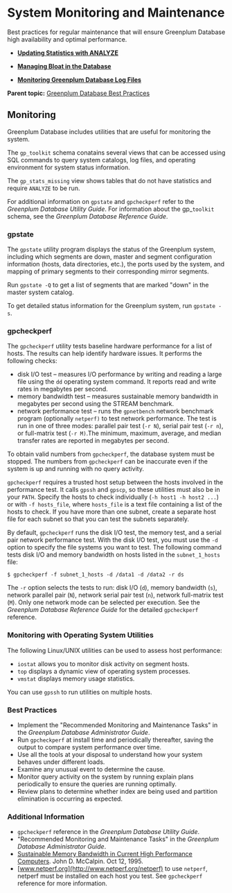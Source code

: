 # System Monitoring and Maintenance 

Best practices for regular maintenance that will ensure Greenplum Database high availability and optimal performance.

-   **[Updating Statistics with ANALYZE](analyze.html)**  

-   **[Managing Bloat in the Database](bloat.html)**  

-   **[Monitoring Greenplum Database Log Files](logfiles.html)**  


**Parent topic:** [Greenplum Database Best Practices](intro.html)

## Monitoring 

Greenplum Database includes utilities that are useful for monitoring the system.

The `gp_toolkit` schema conatains several views that can be accessed using SQL commands to query system catalogs, log files, and operating environment for system status information.

The `gp_stats_missing` view shows tables that do not have statistics and require `ANALYZE` to be run.

For additional information on `gpstate` and `gpcheckperf` refer to the *Greenplum Database Utility Guide*. For information about the gp\_`toolkit` schema, see the *Greenplum Database Reference Guide*.

### gpstate 

The `gpstate` utility program displays the status of the Greenplum system, including which segments are down, master and segment configuration information \(hosts, data directories, etc.\), the ports used by the system, and mapping of primary segments to their corresponding mirror segments.

Run `gpstate -Q` to get a list of segments that are marked "down" in the master system catalog.

To get detailed status information for the Greenplum system, run `gpstate -s`.

### gpcheckperf 

The `gpcheckperf` utility tests baseline hardware performance for a list of hosts. The results can help identify hardware issues. It performs the following checks:

-   disk I/O test – measures I/O performance by writing and reading a large file using the `dd` operating system command. It reports read and write rates in megabytes per second.
-   memory bandwidth test – measures sustainable memory bandwidth in megabytes per second using the STREAM benchmark.
-   network performance test – runs the `gpnetbench` network benchmark program \(optionally `netperf)` to test network performance. The test is run in one of three modes: parallel pair test \(`-r N`\), serial pair test \(`-r n`\), or full-matrix test \(`-r M)`.The minimum, maximum, average, and median transfer rates are reported in megabytes per second.

To obtain valid numbers from `gpcheckperf`, the database system must be stopped. The numbers from `gpcheckperf` can be inaccurate even if the system is up and running with no query activity.

`gpcheckperf` requires a trusted host setup between the hosts involved in the performance test. It calls `gpssh` and `gpscp`, so these utilities must also be in your `PATH`. Specify the hosts to check individually \(`-h host1 -h host2 ...`\) or with `-f hosts_file`, where `hosts_file` is a text file containing a list of the hosts to check. If you have more than one subnet, create a separate host file for each subnet so that you can test the subnets separately.

By default, `gpcheckperf` runs the disk I/O test, the memory test, and a serial pair network performance test. With the disk I/O test, you must use the `-d` option to specify the file systems you want to test. The following command tests disk I/O and memory bandwidth on hosts listed in the `subnet_1_hosts` file:

```
$ gpcheckperf -f subnet_1_hosts -d /data1 -d /data2 -r ds
```

The `-r` option selects the tests to run: disk I/O \(`d`\), memory bandwidth \(`s`\), network parallel pair \(`N`\), network serial pair test \(`n`\), network full-matrix test \(`M`\). Only one network mode can be selected per execution. See the *Greenplum Database Reference Guide* for the detailed `gpcheckperf` reference.

### Monitoring with Operating System Utilities 

The following Linux/UNIX utilities can be used to assess host performance:

-   `iostat` allows you to monitor disk activity on segment hosts.
-   `top` displays a dynamic view of operating system processes.
-   `vmstat` displays memory usage statistics.

You can use `gpssh` to run utilities on multiple hosts.

### Best Practices 

-   Implement the "Recommended Monitoring and Maintenance Tasks" in the *Greenplum Database Administrator Guide*.
-   Run `gpcheckperf` at install time and periodically thereafter, saving the output to compare system performance over time.
-   Use all the tools at your disposal to understand how your system behaves under different loads.
-   Examine any unusual event to determine the cause.
-   Monitor query activity on the system by running explain plans periodically to ensure the queries are running optimally.
-   Review plans to determine whether index are being used and partition elimination is occurring as expected.

### Additional Information 

-   `gpcheckperf` reference in the *Greenplum Database Utility Guide*.
-   "Recommended Monitoring and Maintenance Tasks" in the *Greenplum Database Administrator Guide*.
-   [Sustainable Memory Bandwidth in Current High Performance Computers](http://www.cs.virginia.edu/%7Emccalpin/papers/bandwidth/bandwidth.html). John D. McCalpin. Oct 12, 1995.
-   [www.netperf.org](http://www.netperf.org/netperf) to use `netperf`, netperf must be installed on each host you test. See `gpcheckperf` reference for more information.

